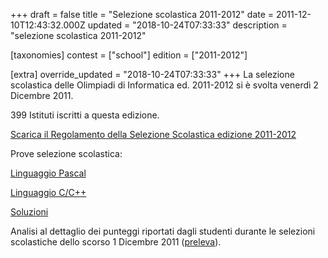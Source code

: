 +++
draft = false
title = "Selezione scolastica 2011-2012"
date = 2011-12-10T12:43:32.000Z
updated = "2018-10-24T07:33:33"
description = "selezione scolastica 2011-2012"

[taxonomies]
contest = ["school"]
edition = ["2011-2012"]

[extra]
override_updated = "2018-10-24T07:33:33"
+++
La selezione scolastica delle Olimpiadi di Informatica ed. 2011-2012 si è svolta venerdì 2 Dicembre 2011.

399 Istituti iscritti a questa edizione.

[Scarica il Regolamento della Selezione Scolastica edizione 2011-2012](<http://www.olimpiadi-informatica.it/files/OII-RegSelScolastica_dic2011(1).pdf>)

Prove selezione scolastica:

[Linguaggio Pascal](<http://www.olimpiadi-informatica.it/files/Selez_scol__2011_Pascal(1).pdf>)

[Linguaggio C/C++](<http://www.olimpiadi-informatica.it/files/Selez_scol__2011_C(1).pdf>)

[Soluzioni](http://www.olimpiadi-informatica.it/files/Selez_scol%20_2011_SOLUZIONI.pdf)

Analisi al dettaglio dei punteggi riportati dagli studenti durante le selezioni scolastiche dello scorso 1 Dicembre 2011 ([preleva](http://www.olimpiadi-informatica.it/files/Analisi%20risultati%202011.pdf)).
